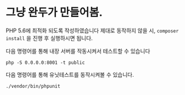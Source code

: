 그냥 완두가 만들어봄.
===

PHP 5.6에 최적화 되도록 작성하였습니다
제대로 동작하지 않을 시, `composer install` 을 진행 후 실행하시면 됩니다.

다음 명령어를 통해 내장 서버를 작동시켜서 테스트할 수 있습니다

`php -S 0.0.0.0:8001 -t public`


다음 명령어를 통해 유닛테스트를 동작시켜볼 수 있습니다.

`./vendor/bin/phpunit`
